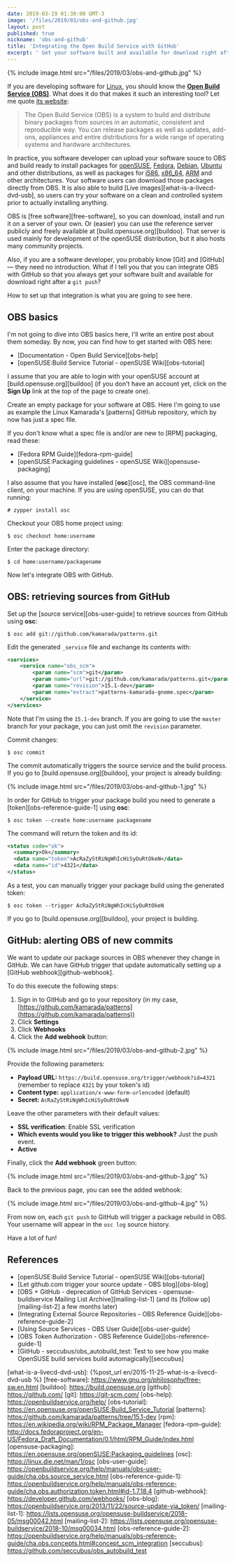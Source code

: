 ```yaml
---
date: 2019-03-19 01:30:00 GMT-3
image: '/files/2019/03/obs-and-github.jpg'
layout: post
published: true
nickname: 'obs-and-github'
title: 'Integrating the Open Build Service with GitHub'
excerpt: ' Get your software built and available for download right after a git push!'
---
```


{% include image.html src="/files/2019/03/obs-and-github.jpg" %}

If you are developing software for [Linux], you should know the [**Open Build Service (OBS)**][obs]. What does it do that makes it such an interesting tool? Let me quote [its website][obs]:

> The Open Build Service (OBS) is a system to build and distribute binary packages from sources in an automatic, consistent and reproducible way. You can release packages as well as updates, add-ons, appliances and entire distributions for a wide range of operating systems and hardware architectures.

In practice, you software developer can upload your software souce to OBS and build ready to install packages for [openSUSE], [Fedora], [Debian], [Ubuntu] and other distributions, as well as packages for [i586], [x86_64], [ARM] and other architectures. Your software users can download those packages directly from OBS. It is also able to build [Live images][what-is-a-livecd-dvd-usb], so users can try your software on a clean and controlled system prior to actually installing anything.

OBS is [free software][free-software], so you can download, install and run it on a server of your own. Or (easier) you can use the reference server publicly and freely available at [build.opensuse.org][buildoo]. That server is used mainly for development of the openSUSE distribution, but it also hosts many community projects.

Also, if you are a software developer, you probably know [Git] and [GitHub] — they need no introduction. What if I tell you that you can integrate OBS with GitHub so that you always get your software built and available for download right after a `git push`?

How to set up that integration is what you are going to see here.

## OBS basics

I'm not going to dive into OBS basics here, I'll write an entire post about them someday. By now, you can find how to get started with OBS here:

- [Documentation - Open Build Service][obs-help]
- [openSUSE:Build Service Tutorial - openSUSE Wiki][obs-tutorial]

I assume that you are able to login with your openSUSE account at [build.opensuse.org][buildoo] (if you don't have an account yet, click on the **Sign Up** link at the top of the page to create one).

Create an empty package for your software at OBS. Here I'm going to use as example the Linux Kamarada's [patterns] GitHub repository, which by now has just a spec file.

If you don't know what a spec file is and/or are new to [RPM] packaging, read these:

- [Fedora RPM Guide][fedora-rpm-guide]
- [openSUSE:Packaging guidelines - openSUSE Wiki][opensuse-packaging]

I also assume that you have installed [**osc**][osc], the OBS command-line client, on your machine. If you are using openSUSE, you can do that running:

```
# zypper install osc
```

Checkout your OBS home project using:

```
$ osc checkout home:username
```

Enter the package directory:

```
$ cd home:username/packagename
```

Now let's integrate OBS with GitHub.

## OBS: retrieving sources from GitHub

Set up the [source service][obs-user-guide] to retrieve sources from GitHub using **osc**:

```
$ osc add git://github.com/kamarada/patterns.git
```

Edit the generated `_service` file and exchange its contents with:

```xml
<services>
    <service name="obs_scm">
        <param name="scm">git</param>
        <param name="url">git://github.com/kamarada/patterns.git</param>
        <param name="revision">15.1-dev</param>
        <param name="extract">patterns-kamarada-gnome.spec</param>
    </service>
</services>
```

Note that I'm using the `15.1-dev` branch. If you are going to use the `master` branch for your package, you can just omit the `revision` parameter.

Commit changes:

```
$ osc commit
```

The commit automatically triggers the source service and the build process. If you go to [build.opensuse.org][buildoo], your project is already building:

{% include image.html src="/files/2019/03/obs-and-github-1.jpg" %}

In order for GitHub to trigger your package build you need to generate a [token][obs-reference-guide-1] using **osc**:

```
$ osc token --create home:username packagename
```

The command will return the token and its id:

```xml
<status code="ok">
  <summary>Ok</summary>
  <data name="token">AcRaZyStRiNgWhIcHiSyOuRtOkeN</data>
  <data name="id">4321</data>
</status>
```

As a test, you can manually trigger your package build using the generated token:

```
$ osc token --trigger AcRaZyStRiNgWhIcHiSyOuRtOkeN
```

If you go to [build.opensuse.org][buildoo], your project is building.

## GitHub: alerting OBS of new commits

We want to update our package sources in OBS whenever they change in GitHub. We can have GitHub trigger that update automatically setting up a [GitHub webhook][github-webhook].

To do this execute the following steps:

1. Sign in to GitHub and go to your repository (in my case, [https://github.com/kamarada/patterns](https://github.com/kamarada/patterns))
2. Click **Settings**
3. Click **Webhooks**
4. Click the **Add webhook** button:

{% include image.html src="/files/2019/03/obs-and-github-2.jpg" %}

Provide the following parameters:

- **Payload URL:** `https://build.opensuse.org/trigger/webhook?id=4321` (remember to replace `4321` by your token's id)
- **Content type:** `application/x-www-form-urlencoded` (default)
- **Secret:** `AcRaZyStRiNgWhIcHiSyOuRtOkeN`

Leave the other parameters with their default values:

- **SSL verification**: Enable SSL verification
- **Which events would you like to trigger this webhook?** Just the push event.
- **Active**

Finally, click the **Add webhook** green button:

{% include image.html src="/files/2019/03/obs-and-github-3.jpg" %}

Back to the previous page, you can see the added webhook:

{% include image.html src="/files/2019/03/obs-and-github-4.jpg" %}

From now on, each `git push` to GitHub will trigger a package rebuild in OBS. Your username will appear in the `osc log` source history.

Have a lot of fun!

## References

- [openSUSE:Build Service Tutorial - openSUSE Wiki][obs-tutorial]
- [Let github.com trigger your source update - OBS blog][obs-blog]
- [OBS + GitHub - deprecation of GitHub Services - opensuse-buildservice Mailing List Archive][mailing-list-1] (and its [follow up][mailing-list-2] a few months later)
- [Integrating External Source Repositories - OBS Reference Guide][obs-reference-guide-2]
- [Using Source Services - OBS User Guide][obs-user-guide]
- [OBS Token Authorization - OBS Reference Guide][obs-reference-guide-1]
- [GitHub - seccubus/obs_autobuild_test: Test to see how you make OpenSUSE build services build automagically][seccubus]

[linux]:                    https://www.kernel.org/linux.html
[obs]:                      https://openbuildservice.org/
[opensuse]:                 https://www.opensuse.org/
[fedora]:                   https://getfedora.org/
[debian]:                   https://www.debian.org
[ubuntu]:                   https://www.ubuntu.com/
[i586]:                     https://en.wikipedia.org/wiki/X86
[x86_64]:                   https://en.wikipedia.org/wiki/X86-64
[arm]:                      https://en.wikipedia.org/wiki/ARM_architecture
[what-is-a-livecd-dvd-usb]: {%post_url en/2015-11-25-what-is-a-livecd-dvd-usb %}
[free-software]:            https://www.gnu.org/philosophy/free-sw.en.html
[buildoo]:                  https://build.opensuse.org
[github]:                   https://github.com/
[git]:                      https://git-scm.com/
[obs-help]:                 https://openbuildservice.org/help/
[obs-tutorial]:             https://en.opensuse.org/openSUSE:Build_Service_Tutorial
[patterns]:                 https://github.com/kamarada/patterns/tree/15.1-dev
[rpm]:                      https://en.wikipedia.org/wiki/RPM_Package_Manager
[fedora-rpm-guide]:         http://docs.fedoraproject.org/en-US/Fedora_Draft_Documentation/0.1/html/RPM_Guide/index.html
[opensuse-packaging]:       https://en.opensuse.org/openSUSE:Packaging_guidelines
[osc]:                      https://linux.die.net/man/1/osc
[obs-user-guide]:           https://openbuildservice.org/help/manuals/obs-user-guide/cha.obs.source_service.html
[obs-reference-guide-1]:    https://openbuildservice.org/help/manuals/obs-reference-guide/cha.obs.authorization.token.html#id-1.7.18.4
[github-webhook]:           https://developer.github.com/webhooks/
[obs-blog]:                 https://openbuildservice.org/2013/11/22/source-update-via_token/
[mailing-list-1]:           https://lists.opensuse.org/opensuse-buildservice/2018-05/msg00042.html
[mailing-list-2]:           https://lists.opensuse.org/opensuse-buildservice/2018-10/msg00034.html
[obs-reference-guide-2]:    https://openbuildservice.org/help/manuals/obs-reference-guide/cha.obs.concepts.html#concept_scm_integration
[seccubus]:                 https://github.com/seccubus/obs_autobuild_test
